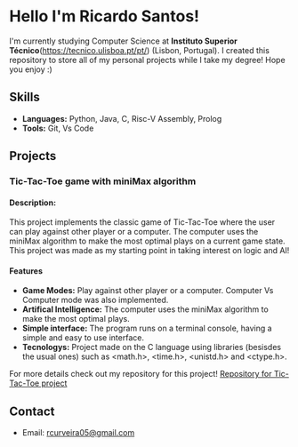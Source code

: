# **Hello I'm Ricardo Santos!**
I'm currently studying Computer Science at **Instituto Superior Técnico**(https://tecnico.ulisboa.pt/pt/) (Lisbon, Portugal). I created this repository to store all of my personal projects while I take my degree! Hope you enjoy :)

## **Skills**
- **Languages:** Python, Java, C, Risc-V Assembly, Prolog
- **Tools:** Git, Vs Code

## Projects
### **Tic-Tac-Toe game with miniMax algorithm**
#### **Description:**
This project implements the classic game of Tic-Tac-Toe where the user can play against other player or a computer. The computer uses the miniMax algorithm to make the most optimal plays on a current game state. This project was made as my starting point in taking interest on logic and AI!
#### **Features**
- **Game Modes:** Play against other player or a computer. Computer Vs Computer mode was also implemented.
- **Artifical Intelligence:** The computer uses the miniMax algorithm to make the most optimal plays.
- **Simple interface:** The program runs on a terminal console, having a simple and easy to use interface.
- **Tecnologys:** Project made on the C language using libraries (besisdes the usual ones) such as <math.h>, <time.h>, <unistd.h> and <ctype.h>.

For more details check out my repository for this project!
[Repository for Tic-Tac-Toe project](https://github.com/ricas28/Tic-Tac-Toe-MiniMax-)

## Contact
- Email: rcurveira05@gmail.com
